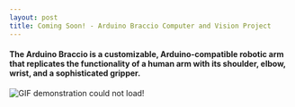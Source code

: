 ```yaml
---
layout: post
title: Coming Soon! - Arduino Braccio Computer and Vision Project
---
```

#### The Arduino Braccio is a customizable, Arduino-compatible robotic arm that replicates the functionality of a human arm with its shoulder, elbow, wrist, and a sophisticated gripper. 
![GIF demonstration could not load!](https://s11.gifyu.com/images/Screen-Recording-2023-05-25-at-01.10.12-PM.gif)
